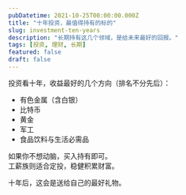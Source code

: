 ```yaml
---
pubDatetime: 2021-10-25T00:00:00.000Z
title: "十年投资，最值得持有的标的"
slug: investment-ten-years
description: "长期持有这几个领域，是给未来最好的回报。"
tags: [投资, 理财, 长期]
featured: false
draft: false
---
```


投资看十年，收益最好的几个方向（排名不分先后）：

- 有色金属（含白银）  
- 比特币  
- 黄金  
- 军工  
- 食品饮料与生活必需品  

如果你不想动脑，买入持有即可。  
工薪族则适合定投，稳健积累财富。

十年后，这会是送给自己的最好礼物。
